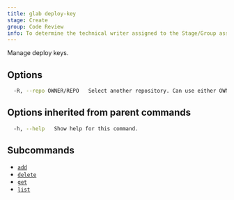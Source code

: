 ```yaml
---
title: glab deploy-key
stage: Create
group: Code Review
info: To determine the technical writer assigned to the Stage/Group associated with this page, see https://about.gitlab.com/handbook/product/ux/technical-writing/#assignments
---
```


<!--
This documentation is auto generated by a script.
Please do not edit this file directly. Run `make gen-docs` instead.
-->

Manage deploy keys.

## Options

```bash twoslash title="Terminal"
  -R, --repo OWNER/REPO   Select another repository. Can use either OWNER/REPO or `GROUP/NAMESPACE/REPO` format. Also accepts full URL or Git URL.
```

## Options inherited from parent commands

```bash twoslash title="Terminal"
  -h, --help   Show help for this command.
```

## Subcommands

- [`add`](/docs/deploy-key/add)
- [`delete`](/docs/deploy-key/delete)
- [`get`](/docs/deploy-key/get)
- [`list`](/docs/deploy-key/list)
